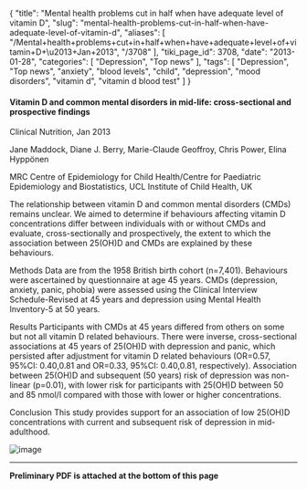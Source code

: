 {
    "title": "Mental health problems cut in half when have adequate level of vitamin D",
    "slug": "mental-health-problems-cut-in-half-when-have-adequate-level-of-vitamin-d",
    "aliases": [
        "/Mental+health+problems+cut+in+half+when+have+adequate+level+of+vitamin+D+\u2013+Jan+2013",
        "/3708"
    ],
    "tiki_page_id": 3708,
    "date": "2013-01-28",
    "categories": [
        "Depression",
        "Top news"
    ],
    "tags": [
        "Depression",
        "Top news",
        "anxiety",
        "blood levels",
        "child",
        "depression",
        "mood disorders",
        "vitamin d",
        "vitamin d blood test"
    ]
}


#### Vitamin D and common mental disorders in mid-life: cross-sectional and prospective findings

Clinical Nutrition, Jan 2013

Jane Maddock,  Diane J. Berry,  Marie-Claude Geoffroy,     Chris Power,     Elina Hyppönen

MRC Centre of Epidemiology for Child Health/Centre for Paediatric Epidemiology and Biostatistics, UCL Institute of Child Health, UK

The relationship between vitamin D and common mental disorders (CMDs) remains unclear. We aimed to determine if behaviours affecting vitamin D concentrations differ between individuals with or without CMDs and evaluate, cross-sectionally and prospectively, the extent to which the association between 25(OH)D and CMDs are explained by these behaviours.

Methods Data are from the 1958 British birth cohort (n=7,401). Behaviours were ascertained by questionnaire at age 45 years. CMDs (depression, anxiety, panic, phobia) were assessed using the Clinical Interview Schedule-Revised at 45 years and depression using Mental Health Inventory-5 at 50 years.

Results Participants with CMDs at 45 years differed from others on some but not all vitamin D related behaviours. There were inverse, cross-sectional associations at 45 years of 25(OH)D with depression and panic, which persisted after adjustment for vitamin D related behaviours (OR=0.57, 95%CI: 0.40,0.81 and OR=0.33, 95%CI: 0.40,0.81, respectively). Association between 25(OH)D and subsequent (50 years) risk of depression was non-linear (p=0.01), with lower risk for participants with 25(OH)D between 50 and 85 nmol/l compared with those with lower or higher concentrations. 

Conclusion This study provides support for an association of low 25(OH)D concentrations with current and subsequent risk of depression in mid-adulthood.

<img src="https://d1bk1kqxc0sym.cloudfront.net/attachments/jpeg/mental-illness-vs-d.jpg" alt="image">

---

 **Preliminary PDF is attached at the bottom of this page**